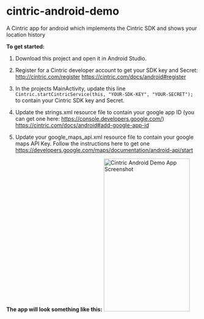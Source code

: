 # cintric-android-demo
A Cintric app for android which implements the Cintric SDK and shows your location history

**To get started:**

1. Download this project and open it in Android Studio. 

2. Register for a Cintric developer account to get your SDK key and Secret: http://cintric.com/register 
https://cintric.com/docs/android#register   
 
3. In the projects MainActivity, update this line 
`Cintric.startCintricService(this, "YOUR-SDK-KEY", "YOUR-SECRET");` 
to contain your Cintric SDK key and Secret. 

4. Update the strings.xml resource file to contain your google app ID (you can get one here: https://console.developers.google.com/)
https://cintric.com/docs/android#add-google-app-id  
 
5. Update your google_maps_api.xml resource file to contain your google maps API Key. 
Follow the instructions here to get one https://developers.google.com/maps/documentation/android-api/start

 
**The app will look something like this:**
<img src="https://storage.googleapis.com/cdn.cintric.com/img/github/android-docs/cintric-android-demo-app-screenshot.png"  width="225" height="400" alt="Cintric Android Demo App Screenshot">